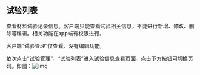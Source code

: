 ## **试验列表**

查看材料试验记录信息。客户端只能查看试验相关信息，不能进行新增、修改、删除等编辑。相关功能在app端有权限进行。

 

客户端“试验管理”仅查看，没有编辑功能。

依次点击“试验管理”、“试验列表”进入试验信息查看页面，点击下方按钮可切换页码。如图：![img](https://zctc.obs.myhuaweicloud.com/official/markdownImg/img86.png)

 

 